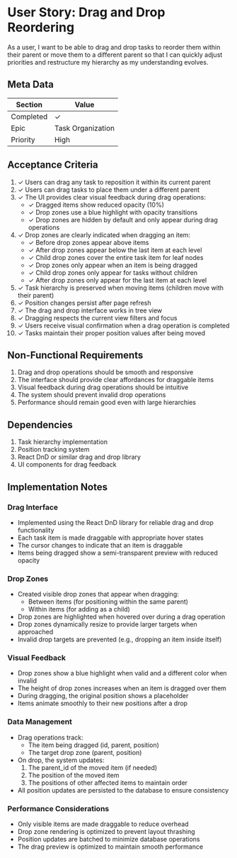 # User Story: Drag and Drop Reordering

As a user, I want to be able to drag and drop tasks to reorder them within their parent or move them to a different parent so that I can quickly adjust priorities and restructure my hierarchy as my understanding evolves.

## Meta Data
| Section | Value |
| ------- | ----- |
| Completed | ✓ |
| Epic | Task Organization |
| Priority | High |

## Acceptance Criteria

1. ✓ Users can drag any task to reposition it within its current parent
2. ✓ Users can drag tasks to place them under a different parent
3. ✓ The UI provides clear visual feedback during drag operations:
   - ✓ Dragged items show reduced opacity (10%)
   - ✓ Drop zones use a blue highlight with opacity transitions
   - ✓ Drop zones are hidden by default and only appear during drag operations
4. ✓ Drop zones are clearly indicated when dragging an item:
   - ✓ Before drop zones appear above items
   - ✓ After drop zones appear below the last item at each level
   - ✓ Child drop zones cover the entire task item for leaf nodes
   - ✓ Drop zones only appear when an item is being dragged
   - ✓ Child drop zones only appear for tasks without children
   - ✓ After drop zones only appear for the last item at each level
5. ✓ Task hierarchy is preserved when moving items (children move with their parent)
6. ✓ Position changes persist after page refresh
7. ✓ The drag and drop interface works in tree view
8. ✓ Dragging respects the current view filters and focus
9. ✓ Users receive visual confirmation when a drag operation is completed
10. ✓ Tasks maintain their proper position values after being moved

## Non-Functional Requirements

1. Drag and drop operations should be smooth and responsive
2. The interface should provide clear affordances for draggable items
3. Visual feedback during drag operations should be intuitive
4. The system should prevent invalid drop operations
5. Performance should remain good even with large hierarchies

## Dependencies

1. Task hierarchy implementation
2. Position tracking system
3. React DnD or similar drag and drop library
4. UI components for drag feedback

## Implementation Notes

### Drag Interface
- Implemented using the React DnD library for reliable drag and drop functionality
- Each task item is made draggable with appropriate hover states
- The cursor changes to indicate that an item is draggable
- Items being dragged show a semi-transparent preview with reduced opacity

### Drop Zones
- Created visible drop zones that appear when dragging:
  - Between items (for positioning within the same parent)
  - Within items (for adding as a child)
- Drop zones are highlighted when hovered over during a drag operation
- Drop zones dynamically resize to provide larger targets when approached
- Invalid drop targets are prevented (e.g., dropping an item inside itself)

### Visual Feedback
- Drop zones show a blue highlight when valid and a different color when invalid
- The height of drop zones increases when an item is dragged over them
- During dragging, the original position shows a placeholder
- Items animate smoothly to their new positions after a drop

### Data Management
- Drag operations track:
  - The item being dragged (id, parent, position)
  - The target drop zone (parent, position)
- On drop, the system updates:
  1. The parent_id of the moved item (if needed)
  2. The position of the moved item
  3. The positions of other affected items to maintain order
- All position updates are persisted to the database to ensure consistency

### Performance Considerations
- Only visible items are made draggable to reduce overhead
- Drop zone rendering is optimized to prevent layout thrashing
- Position updates are batched to minimize database operations
- The drag preview is optimized to maintain smooth performance 
